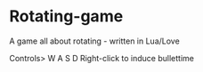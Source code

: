 # Rotating-game
A game all about rotating - written in Lua/Love

Controls> W A S D       Right-click to induce bullettime

